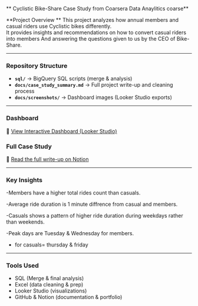 ** Cyclistic Bike-Share Case Study from Coarsera Data Anaylitics coarse** 
 
**Project Overview **
This project analyzes how annual members and casual riders use Cyclistic bikes differently.  
It provides insights and recommendations on how to convert casual riders into members 
And answering the questions given to us by the CEO of Bike-Share.

---

### Repository Structure
- **`sql/`** → BigQuery SQL scripts (merge & analysis)
- **`docs/case_study_summary.md`** → Full project write-up and cleaning process 
- **`docs/screenshots/`** → Dashboard images (Looker Studio exports)

---

###  Dashboard
🔗 [View Interactive Dashboard (Looker Studio)](https://lookerstudio.google.com/s/kVaDVkWjc60)



###  Full Case Study
🔗 [Read the full write-up on Notion](https://www.notion.so/Data-Analytics-Case-study-Portfolio-24017499f6fe81b88907d83a5872c824?v=24017499f6fe81fd80d9000c9f8a1974&source=copy_link)

---

###  Key Insights
-Members have a higher total rides count than casuals.

-Average ride duration is 1 minute diffrence from casual and members.

-Casuals shows a pattern of higher ride duration during weekdays rather than weekends. 

-Peak days are Tuesday & Wednesday for members.

- for casuals= thursday & friday 
---

### Tools Used
- SQL (Merge & final analysis)  
- Excel (data cleaning & prep)  
- Looker Studio (visualizations)  
- GitHub & Notion (documentation & portfolio)



